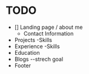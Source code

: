 # TODO

- [] Landing page / about me
   - Contact Information
- Projects
   -Skills
- Experience
   -Skills
- Education
- Blogs --strech goal
- Footer

